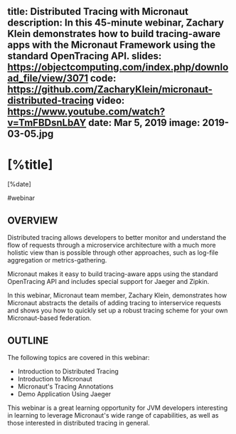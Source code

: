 title: Distributed Tracing with Micronaut
description: In this 45-minute webinar, Zachary Klein demonstrates how to build tracing-aware apps with the Micronaut Framework using the standard OpenTracing API.
slides: https://objectcomputing.com/index.php/download_file/view/3071
code: https://github.com/ZacharyKlein/micronaut-distributed-tracing
video: https://www.youtube.com/watch?v=TmFBDsnLbAY
date: Mar 5, 2019
image: 2019-03-05.jpg
---

# [%title]

[%date] 

#webinar

## OVERVIEW

Distributed tracing allows developers to better monitor and understand the flow of requests through a microservice architecture with a much more holistic view than is possible through other approaches, such as log-file aggregation or metrics-gathering.

Micronaut makes it easy to build tracing-aware apps using the standard OpenTracing API and includes special support for Jaeger and Zipkin.

In this webinar, Micronaut team member, Zachary Klein, demonstrates how Micronaut abstracts the details of adding tracing to interservice requests and shows you how to quickly set up a robust tracing scheme for your own Micronaut-based federation.

## OUTLINE

The following topics are covered in this webinar:

- Introduction to Distributed Tracing
- Introduction to Micronaut
- Micronaut's Tracing Annotations
- Demo Application Using Jaeger

This webinar is a great learning opportunity for JVM developers interesting in learning to leverage Micronaut's wide range of capabilities, as well as those interested in distributed tracing in general.
